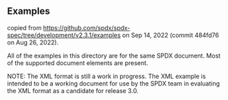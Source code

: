 ## Examples
copied from https://github.com/spdx/spdx-spec/tree/development/v2.3.1/examples on Sep 14, 2022 (commit 484fd76 on Aug 26, 2022).

All of the examples in this directory are for the same SPDX document.  Most of the supported document elements are present.

NOTE: The XML format is still a work in progress.  The XML example is intended to be a working document for use by the SPDX team in evaluating the XML format as a candidate for release 3.0.